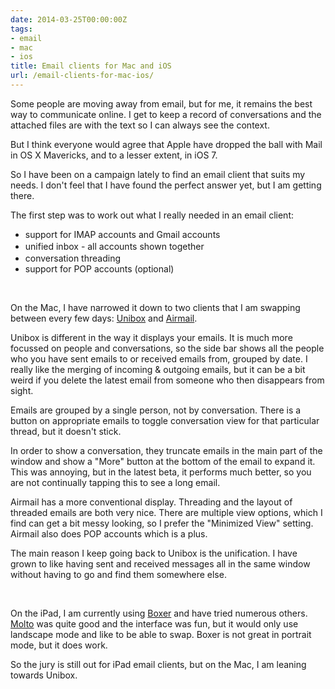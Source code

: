 ```yaml
---
date: 2014-03-25T00:00:00Z
tags:
- email
- mac
- ios
title: Email clients for Mac and iOS
url: /email-clients-for-mac-ios/
---
```


Some people are moving away from email, but for me, it remains the best way to
communicate online. I get to keep a record of conversations and the attached
files are with the text so I can always see the context.

But I think everyone would agree that Apple have dropped the ball with Mail in
OS X Mavericks, and to a lesser extent, in iOS 7.

So I have been on a campaign lately to find an email client that suits my needs.
I don't feel that I have found the perfect answer yet, but I am getting there.

The first step was to work out what I really needed in an email client:

* support for IMAP accounts and Gmail accounts
* <span style="line-height: 1.5;">unified inbox - all accounts shown
  together</span>
* conversation threading
* support for POP accounts (optional)

&nbsp;

On the Mac, I have narrowed it down to two clients that I am swapping between
every few days: <a href="https://www.uniboxapp.com" target="_blank">Unibox</a>
and <a href="http://airmailapp.com" target="_blank">Airmail</a>.

Unibox is different in the way it displays your emails. It is much more focussed
on people and conversations, so the side bar shows all the people who you have
sent emails to or received emails from, grouped by date. I really like the
merging of incoming & outgoing emails, but it can be a bit weird if you delete
the latest email from someone who then disappears from sight.

Emails are grouped by a single person, not by conversation. There is a button on
appropriate emails to toggle conversation view for that particular thread, but
it doesn't stick.

In order to show a conversation, they truncate emails in the main part of the
window and show a "More" button at the bottom of the email to expand it. This
was annoying, but in the latest beta, it performs much better, so you are not
continually tapping this to see a long email.

Airmail has a more conventional display. Threading and the layout of threaded
emails are both very nice. There are multiple view options, which I find can get
a bit messy looking, so I prefer the "Minimized View" setting. Airmail also does
POP accounts which is a plus.

The main reason I keep going back to Unibox is the unification. I have grown to
like having sent and received messages all in the same window without having to
go and find them somewhere else.

&nbsp;

On the iPad, I am currently using
<a href="http://www.getboxer.com" target="_blank">Boxer</a> and have tried
numerous others. <a href="http://www.moltoapp.com/" target="_blank">Molto</a>
was quite good and the interface was fun, but it would only use landscape mode
and like to be able to swap. Boxer is not great in portrait mode, but it does
work.

So the jury is still out for iPad email clients, but on the Mac, I am leaning
towards Unibox.
